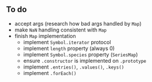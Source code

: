 To do
-----
 * accept args (research how bad args handled by `Map`)
 * make `NaN` handling consistent with `Map`
 * finish `Map` implementation
   * implement `Symbol.iterator` protocol
   * implement `length` property (always 0)
   * implement `Symbol.species` property (`SeriesMap`)
   * ensure `.constructor` is implemented on `.prototype`
   * implement `.entries()`, `.values()`, `.keys()`
   * implement `.forEach()`
